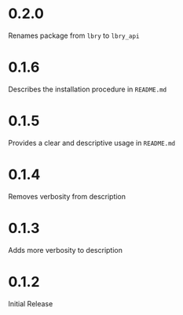 # 0.2.0
Renames package from `lbry` to `lbry_api`

# 0.1.6
Describes the installation procedure in `README.md`

# 0.1.5
Provides a clear and descriptive usage in `README.md`

# 0.1.4
Removes verbosity from description

# 0.1.3
Adds more verbosity to description

# 0.1.2 
Initial Release